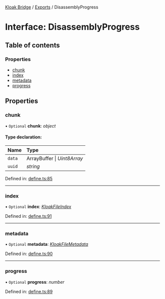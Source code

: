 [Kloak Bridge](../README.md) / [Exports](../modules.md) / DisassemblyProgress

# Interface: DisassemblyProgress

## Table of contents

### Properties

- [chunk](disassemblyprogress.md#chunk)
- [index](disassemblyprogress.md#index)
- [metadata](disassemblyprogress.md#metadata)
- [progress](disassemblyprogress.md#progress)

## Properties

### chunk

• `Optional` **chunk**: *object*

#### Type declaration:

Name | Type |
:------ | :------ |
`data` | ArrayBuffer \| *Uint8Array* |
`uuid` | *string* |

Defined in: [define.ts:85](https://github.com/CoNET-project/kloak-bridge/blob/31a272e/src/define.ts#L85)

___

### index

• `Optional` **index**: [*KloakFileIndex*](kloakfileindex.md)

Defined in: [define.ts:91](https://github.com/CoNET-project/kloak-bridge/blob/31a272e/src/define.ts#L91)

___

### metadata

• `Optional` **metadata**: [*KloakFileMetadata*](kloakfilemetadata.md)

Defined in: [define.ts:90](https://github.com/CoNET-project/kloak-bridge/blob/31a272e/src/define.ts#L90)

___

### progress

• `Optional` **progress**: *number*

Defined in: [define.ts:89](https://github.com/CoNET-project/kloak-bridge/blob/31a272e/src/define.ts#L89)
